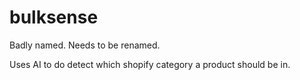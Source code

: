 # bulksense

Badly named. Needs to be renamed.

Uses AI to do detect which shopify category a product should be in.

